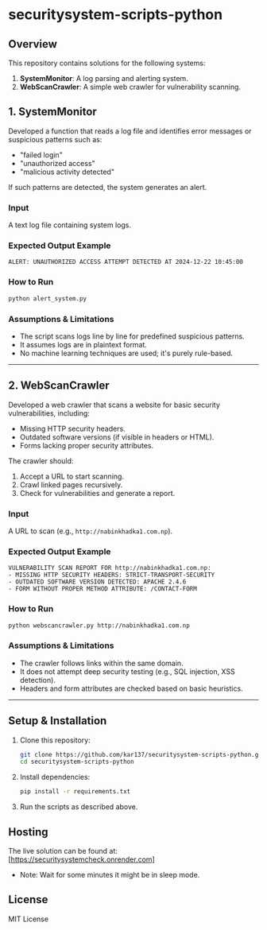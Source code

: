 # securitysystem-scripts-python

## Overview
This repository contains solutions for the following systems:
1. **SystemMonitor**: A log parsing and alerting system.
2. **WebScanCrawler**: A simple web crawler for vulnerability scanning.

## 1. SystemMonitor
Developed a function that reads a log file and identifies error messages or suspicious patterns such as:
- "failed login"
- "unauthorized access"
- "malicious activity detected"

If such patterns are detected, the system generates an alert.

### Input
A text log file containing system logs.

### Expected Output Example
```
ALERT: UNAUTHORIZED ACCESS ATTEMPT DETECTED AT 2024-12-22 10:45:00
```

### How to Run
```bash
python alert_system.py
```

### Assumptions & Limitations
- The script scans logs line by line for predefined suspicious patterns.
- It assumes logs are in plaintext format.
- No machine learning techniques are used; it's purely rule-based.

---

## 2. WebScanCrawler
Developed a web crawler that scans a website for basic security vulnerabilities, including:
- Missing HTTP security headers.
- Outdated software versions (if visible in headers or HTML).
- Forms lacking proper security attributes.

The crawler should:
1. Accept a URL to start scanning.
2. Crawl linked pages recursively.
3. Check for vulnerabilities and generate a report.

### Input
A URL to scan (e.g., `http://nabinkhadka1.com.np`).

### Expected Output Example
```
VULNERABILITY SCAN REPORT FOR http://nabinkhadka1.com.np:
- MISSING HTTP SECURITY HEADERS: STRICT-TRANSPORT-SECURITY
- OUTDATED SOFTWARE VERSION DETECTED: APACHE 2.4.6
- FORM WITHOUT PROPER METHOD ATTRIBUTE: /CONTACT-FORM
```

### How to Run
```bash
python webscancrawler.py http://nabinkhadka1.com.np
```

### Assumptions & Limitations
- The crawler follows links within the same domain.
- It does not attempt deep security testing (e.g., SQL injection, XSS detection).
- Headers and form attributes are checked based on basic heuristics.

---

## Setup & Installation
1. Clone this repository:
   ```bash
   git clone https://github.com/kar137/securitysystem-scripts-python.git
   cd securitysystem-scripts-python
   ```
2. Install dependencies:
   ```bash
   pip install -r requirements.txt
   ```
3. Run the scripts as described above.

## Hosting
The live solution can be found at: [https://securitysystemcheck.onrender.com]
- Note: Wait for some minutes it might be in sleep mode.

## License
MIT License

